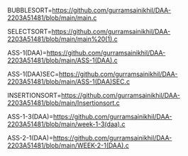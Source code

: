 BUBBLESORT=https://github.com/gurramsainikhil/DAA-2203A51481/blob/main/main.c

SELECTSORT=https://github.com/gurramsainikhil/DAA-2203A51481/blob/main/main%20(1).c

ASS-1(DAA)=https://github.com/gurramsainikhil/DAA-2203A51481/blob/main/ASS-1(DAA).c

ASS-1(DAA)SEC=https://github.com/gurramsainikhil/DAA-2203A51481/blob/main/ASS-1(DAA)SEC.c

INSERTIONSORT=https://github.com/gurramsainikhil/DAA-2203A51481/blob/main/Insertionsort.c

ASS-1-3(DAA)=https://github.com/gurramsainikhil/DAA-2203A51481/blob/main/week-1-3(daa).c

ASS-2-1(DAA)=https://github.com/gurramsainikhil/DAA-2203A51481/blob/main/WEEK-2-1(DAA).c
